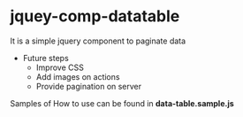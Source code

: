 # jquey-comp-datatable
It is a simple jquery component to paginate data

* Future steps
  * Improve CSS
  * Add images on actions
  * Provide pagination on server
  
Samples of How to use can be found in **data-table.sample.js**
